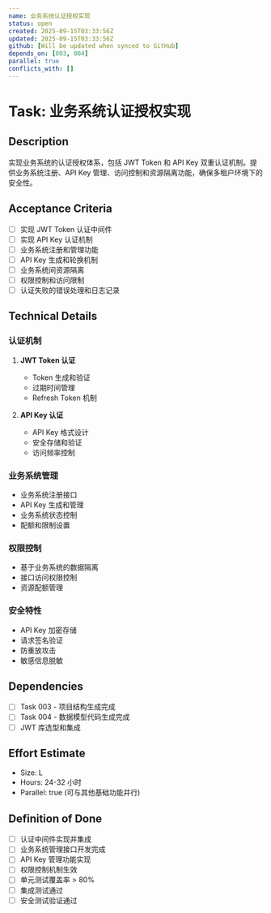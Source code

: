```yaml
---
name: 业务系统认证授权实现
status: open
created: 2025-09-15T03:33:56Z
updated: 2025-09-15T03:33:56Z
github: [Will be updated when synced to GitHub]
depends_on: [003, 004]
parallel: true
conflicts_with: []
---
```


# Task: 业务系统认证授权实现

## Description
实现业务系统的认证授权体系，包括 JWT Token 和 API Key 双重认证机制。提供业务系统注册、API Key 管理、访问控制和资源隔离功能，确保多租户环境下的安全性。

## Acceptance Criteria
- [ ] 实现 JWT Token 认证中间件
- [ ] 实现 API Key 认证机制
- [ ] 业务系统注册和管理功能
- [ ] API Key 生成和轮换机制
- [ ] 业务系统间资源隔离
- [ ] 权限控制和访问限制
- [ ] 认证失败的错误处理和日志记录

## Technical Details
### 认证机制
1. **JWT Token 认证**
   - Token 生成和验证
   - 过期时间管理
   - Refresh Token 机制

2. **API Key 认证**
   - API Key 格式设计
   - 安全存储和验证
   - 访问频率控制

### 业务系统管理
- 业务系统注册接口
- API Key 生成和管理
- 业务系统状态控制
- 配额和限制设置

### 权限控制
- 基于业务系统的数据隔离
- 接口访问权限控制
- 资源配额管理

### 安全特性
- API Key 加密存储
- 请求签名验证
- 防重放攻击
- 敏感信息脱敏

## Dependencies
- [ ] Task 003 - 项目结构生成完成
- [ ] Task 004 - 数据模型代码生成完成
- [ ] JWT 库选型和集成

## Effort Estimate
- Size: L
- Hours: 24-32 小时
- Parallel: true (可与其他基础功能并行)

## Definition of Done
- [ ] 认证中间件实现并集成
- [ ] 业务系统管理接口开发完成
- [ ] API Key 管理功能实现
- [ ] 权限控制机制生效
- [ ] 单元测试覆盖率 > 80%
- [ ] 集成测试通过
- [ ] 安全测试验证通过